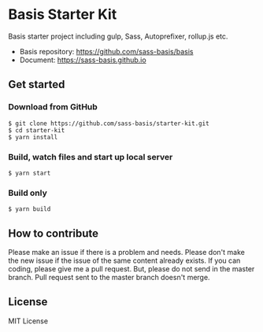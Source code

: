 # Basis Starter Kit
Basis starter project including gulp, Sass, Autoprefixer, rollup.js etc.

* Basis repository: https://github.com/sass-basis/basis
* Document: https://sass-basis.github.io

## Get started

### Download from GitHub
```
$ git clone https://github.com/sass-basis/starter-kit.git
$ cd starter-kit
$ yarn install
```

### Build, watch files and start up local server
```
$ yarn start
```

### Build only
```
$ yarn build
```

## How to contribute

Please make an issue if there is a problem and needs.
Please don't make the new issue if the issue of the same content already exists.
If you can coding, please give me a pull request.
But, please do not send in the master branch.
Pull request sent to the master branch doesn't merge.

## License

MIT License
